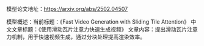 模型论文地址：https://arxiv.org/abs/2502.04507

模型概述：当前标题：《Fast Video Generation with Sliding Tile Attention》
中文文章标题：《使用滑动瓦片注意力快速生成视频》
文章内容：提出滑动瓦片注意力机制，用于快速视频生成，通过分块处理提高渲染效率。
